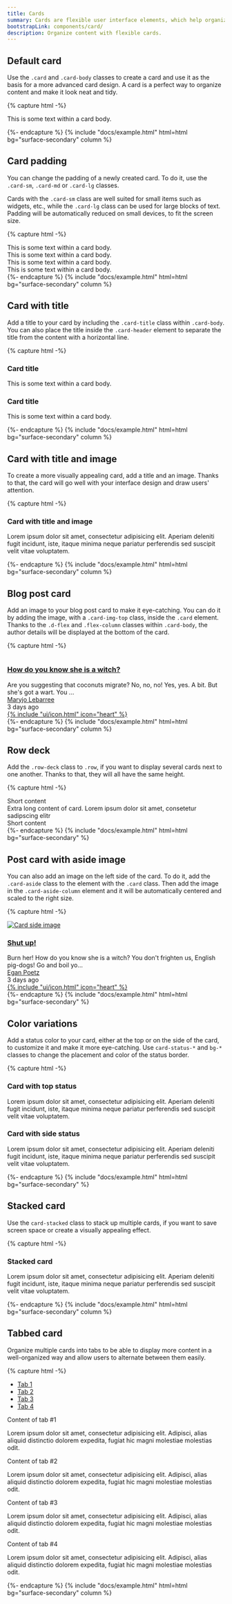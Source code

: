 ```yaml
---
title: Cards
summary: Cards are flexible user interface elements, which help organize content into meaningful sections and make it easier to display on different screen sizes. Cards contain various smaller components, such as images, text, links and buttons and may act as an entry to more detailed information, helping users scan the page quickly and find the most relevant content.
bootstrapLink: components/card/
description: Organize content with flexible cards.
---
```


## Default card

Use the `.card` and `.card-body` classes to create a card and use it as the basis for a more advanced card design. A card is a perfect way to organize content and make it look neat and tidy.

{% capture html -%}
<div class="card">
  <div class="card-body">
    <p>This is some text within a card body.</p>
  </div>
</div>
{%- endcapture %}
{% include "docs/example.html" html=html bg="surface-secondary" column %}

## Card padding

You can change the padding of a newly created card. To do it, use the `.card-sm`, `.card-md` or `.card-lg` classes.

Cards with the `.card-sm` class are well suited for small items such as widgets, etc., while the `.card-lg` class can be used for large blocks of text. Padding will be automatically reduced on small devices, to fit the screen size.

{% capture html -%}
<div class="card card-sm">
  <div class="card-body">This is some text within a card body.</div>
</div>
<div class="card">
  <div class="card-body">This is some text within a card body.</div>
</div>
<div class="card card-md">
  <div class="card-body">This is some text within a card body.</div>
</div>
<div class="card card-lg">
  <div class="card-body">This is some text within a card body.</div>
</div>
{%- endcapture %}
{% include "docs/example.html" html=html bg="surface-secondary" column %}

## Card with title

Add a title to your card by including the `.card-title` class within `.card-body`. You can also place the title inside the `.card-header` element to separate the title from the content with a horizontal line.

{% capture html -%}
<div class="card">
  <div class="card-body">
    <h3 class="card-title">Card title</h3>
    <p class="text-secondary">This is some text within a card body.</p>
  </div>
</div>
<div class="card">
  <div class="card-header">
    <h3 class="card-title">Card title</h3>
  </div>
  <div class="card-body">
    <p class="text-secondary">This is some text within a card body.</p>
  </div>
</div>
{%- endcapture %}
{% include "docs/example.html" html=html bg="surface-secondary" column %}

## Card with title and image

To create a more visually appealing card, add a title and an image. Thanks to that, the card will go well with your interface design and draw users' attention.

{% capture html -%}
<div class="card">
  <!-- Photo -->
  <div
    class="img-responsive img-responsive-21x9 card-img-top"
    style="background-image: url(/static/photos/cup-of-coffee-and-an-open-book.jpg)"
  ></div>
  <div class="card-body">
    <h3 class="card-title">Card with title and image</h3>
    <p class="text-secondary">
      Lorem ipsum dolor sit amet, consectetur adipisicing elit. Aperiam deleniti fugit incidunt,
      iste, itaque minima neque pariatur perferendis sed suscipit velit vitae voluptatem.
    </p>
  </div>
</div>
{%- endcapture %}
{% include "docs/example.html" html=html bg="surface-secondary" column %}

## Blog post card

Add an image to your blog post card to make it eye-catching. You can do it by adding the image, with a `.card-img-top` class, inside the `.card` element. Thanks to the `.d-flex` and `.flex-column` classes within `.card-body`, the author details will be displayed at the bottom of the card.

{% capture html -%}
<div class="card d-flex flex-column">
  <a href="#">
    <img class="card-img-top" src="/static/photos/book-on-the-grass.jpg" alt="" />
  </a>
  <div class="card-body d-flex flex-column">
    <h3 class="card-title">
      <a href="#">How do you know she is a witch?</a>
    </h3>
    <div class="text-secondary">
      Are you suggesting that coconuts migrate? No, no, no! Yes, yes. A bit. But she's got a wart.
      You ...
    </div>
    <div class="d-flex align-items-center pt-4 mt-auto">
      <span class="avatar" style="background-image: url(/static/avatars/023m.jpg)"></span>
      <div class="ms-3">
        <a href="#" class="text-body">Maryjo Lebarree</a>
        <div class="text-secondary">3 days ago</div>
      </div>
      <div class="ms-auto">
        <a href="#" class="icon d-none d-md-inline-block ms-3 text-secondary">
          {% include "ui/icon.html" icon="heart" %}
        </a>
      </div>
    </div>
  </div>
</div>
{%- endcapture %}
{% include "docs/example.html" html=html bg="surface-secondary" column %}

## Row deck

Add the `.row-deck` class to `.row`, if you want to display several cards next to one another. Thanks to that, they will all have the same height.

{% capture html -%}
<div class="row row-deck">
  <div class="col-md-4">
    <div class="card">
      <div class="card-body">Short content</div>
    </div>
  </div>
  <div class="col-md-4">
    <div class="card">
      <div class="card-body">
        Extra long content of card. Lorem ipsum dolor sit amet, consetetur sadipscing elitr
      </div>
    </div>
  </div>
  <div class="col-md-4">
    <div class="card">
      <div class="card-body">Short content</div>
    </div>
  </div>
</div>
{%- endcapture %}
{% include "docs/example.html" html=html bg="surface-secondary" %}

## Post card with aside image

You can also add an image on the left side of the card. To do it, add the `.card-aside` class to the element with the `.card` class. Then add the image in the `.card-aside-column` element and it will be automatically centered and scaled to the right size.

{% capture html -%}
<div class="card d-flex flex-column">
  <div class="row row-0 flex-fill">
    <div class="col-md-3">
      <a href="#">
        <img
          src="/static/photos/a-woman-works-on-a-laptop-at-home.jpg"
          class="w-100 h-100 object-cover"
          alt="Card side image"
        />
      </a>
    </div>
    <div class="col">
      <div class="card-body h-full d-flex flex-column">
        <h3 class="card-title">
          <a href="#">Shut up!</a>
        </h3>
        <div class="text-secondary">
          Burn her! How do you know she is a witch? You don't frighten us, English pig-dogs! Go and
          boil yo...
        </div>
        <div class="d-flex align-items-center pt-4 mt-auto">
          <span class="avatar" style="background-image: url(/static/avatars/029m.jpg)"></span>
          <div class="ms-3">
            <a href="#" class="text-body">Egan Poetz</a>
            <div class="text-secondary">3 days ago</div>
          </div>
          <div class="ms-auto">
            <a href="#" class="icon d-none d-md-inline-block ms-3 text-red">
              {% include "ui/icon.html" icon="heart" %}
            </a>
          </div>
        </div>
      </div>
    </div>
  </div>
</div>
{%- endcapture %}
{% include "docs/example.html" html=html bg="surface-secondary" %}

## Color variations

Add a status color to your card, either at the top or on the side of the card, to customize it and make it more eye-catching. Use `card-status-*` and `bg-*` classes to change the placement and color of the status border.

{% capture html -%}
<div class="row row-deck">
  <div class="col-md-6">
    <div class="card">
      <div class="card-status-top bg-danger"></div>
      <div class="card-body">
        <h3 class="card-title">Card with top status</h3>
        <p class="text-secondary">
          Lorem ipsum dolor sit amet, consectetur adipisicing elit. Aperiam deleniti fugit incidunt,
          iste, itaque minima neque pariatur perferendis sed suscipit velit vitae voluptatem.
        </p>
      </div>
    </div>
  </div>
  <div class="col-md-6">
    <div class="card">
      <div class="card-status-start bg-green"></div>
      <div class="card-body">
        <h3 class="card-title">Card with side status</h3>
        <p class="text-secondary">
          Lorem ipsum dolor sit amet, consectetur adipisicing elit. Aperiam deleniti fugit incidunt,
          iste, itaque minima neque pariatur perferendis sed suscipit velit vitae voluptatem.
        </p>
      </div>
    </div>
  </div>
</div>
{%- endcapture %}
{% include "docs/example.html" html=html bg="surface-secondary" %}

## Stacked card

Use the `card-stacked` class to stack up multiple cards, if you want to save screen space or create a visually appealing effect.

{% capture html -%}
<div class="card card-stacked">
  <div class="card-body">
    <h3 class="card-title">Stacked card</h3>
    <p class="text-secondary">
      Lorem ipsum dolor sit amet, consectetur adipisicing elit. Aperiam deleniti fugit incidunt,
      iste, itaque minima neque pariatur perferendis sed suscipit velit vitae voluptatem.
    </p>
  </div>
</div>
{%- endcapture %}
{% include "docs/example.html" html=html bg="surface-secondary" column %}

## Tabbed card

Organize multiple cards into tabs to be able to display more content in a well-organized way and allow users to alternate between them easily.

{% capture html -%}
<div class="card-tabs">
  <ul class="nav nav-tabs">
    <li class="nav-item">
      <a href="#tab-top-1" class="nav-link active" data-bs-toggle="tab">Tab 1</a>
    </li>
    <li class="nav-item">
      <a href="#tab-top-2" class="nav-link" data-bs-toggle="tab">Tab 2</a>
    </li>
    <li class="nav-item">
      <a href="#tab-top-3" class="nav-link" data-bs-toggle="tab">Tab 3</a>
    </li>
    <li class="nav-item">
      <a href="#tab-top-4" class="nav-link" data-bs-toggle="tab">Tab 4</a>
    </li>
  </ul>
  <div class="tab-content">
    <div id="tab-top-1" class="card tab-pane active show">
      <div class="card-body">
        <div class="card-title">Content of tab #1</div>
        <p class="text-secondary">
          Lorem ipsum dolor sit amet, consectetur adipisicing elit. Adipisci, alias aliquid
          distinctio dolorem expedita, fugiat hic magni molestiae molestias odit.
        </p>
      </div>
    </div>
    <div id="tab-top-2" class="card tab-pane">
      <div class="card-body">
        <div class="card-title">Content of tab #2</div>
        <p class="text-secondary">
          Lorem ipsum dolor sit amet, consectetur adipisicing elit. Adipisci, alias aliquid
          distinctio dolorem expedita, fugiat hic magni molestiae molestias odit.
        </p>
      </div>
    </div>
    <div id="tab-top-3" class="card tab-pane">
      <div class="card-body">
        <div class="card-title">Content of tab #3</div>
        <p class="text-secondary">
          Lorem ipsum dolor sit amet, consectetur adipisicing elit. Adipisci, alias aliquid
          distinctio dolorem expedita, fugiat hic magni molestiae molestias odit.
        </p>
      </div>
    </div>
    <div id="tab-top-4" class="card tab-pane">
      <div class="card-body">
        <div class="card-title">Content of tab #4</div>
        <p class="text-secondary">
          Lorem ipsum dolor sit amet, consectetur adipisicing elit. Adipisci, alias aliquid
          distinctio dolorem expedita, fugiat hic magni molestiae molestias odit.
        </p>
      </div>
    </div>
  </div>
</div>
{%- endcapture %}
{% include "docs/example.html" html=html bg="surface-secondary" column %}

